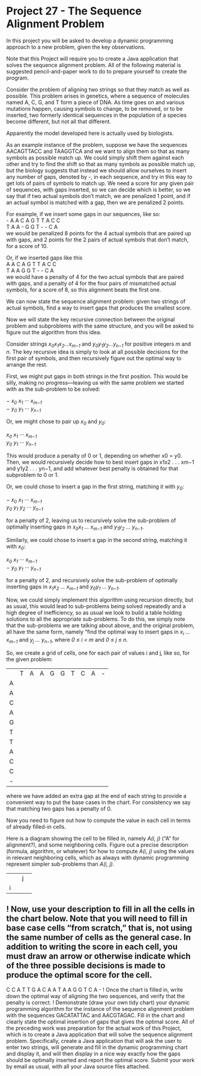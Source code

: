 # Project 27 - The Sequence Alignment Problem
In this project you will be asked to develop a dynamic programming approach to a new problem, given the key observations.

Note that this Project will require you to create a Java application that solves the sequence alignment problem. All of the following material is suggested pencil-and-paper work to do to prepare yourself to create the program.

Consider the problem of aligning two strings so that they match as well as possible. This problem arises in genetics, where a sequence of molecules named A, C, G, and T form a piece of DNA. As time goes on and various mutations happen, causing symbols to change, to be removed, or to be inserted, two formerly identical sequences in the population of a species become different, but not all that different.

Apparently the model developed here is actually used by biologists.

As an example instance of the problem, suppose we have the sequences AACAGTTACC and TAAGGTCA and we want to align them so that as many symbols as possible match up. We could simply shift them against each other and try to find the shift so that as many symbols as possible match up, but the biology suggests that instead we should allow ourselves to insert any number of gaps, denoted by -, in each sequence, and try in this way to get lots of pairs of symbols to match up. We need a score for any given pair of sequences, with gaps inserted, so we can decide which is better, so we say that if two actual symbols don’t match, we are penalized 1 point, and if an actual symbol is matched with a gap, then we are penalized 2 points.

For example, if we insert some gaps in our sequences, like so:  
\- A A C A G T T A C C  
T A A - G G T - - C A  
we would be penalized 8 points for the 4 actual symbols that are paired up with gaps, and 2 points for the 2 pairs of actual symbols that don’t match, for a score of 10.

Or, if we inserted gaps like this  
A A C A G T T A C C  
T A A G G T - - C A  
we would have a penalty of 4 for the two actual symbols that are paired with gaps, and a penalty of 4 for the four pairs of mismatched actual symbols, for a score of 8, so this alignment beats the first one.

We can now state the sequence alignment problem: given two strings of actual symbols, find a way to insert gaps that produces the smallest score. 

Now we will state the key recursive connection between the original problem and subproblems with the same structure, and you will be asked to figure out the algorithm from this idea.

Consider strings *x<sub>0</sub>x<sub>1</sub>x<sub>2</sub>...x<sub>m−1</sub>* and *y<sub>0</sub>y<sub>1</sub>y<sub>2</sub>...y<sub>n−1</sub>* for positive integers *m* and *n*. The key recursive idea is simply to look at all possible decisions for the first pair of symbols, and then recursively figure out the optimal way to arrange the rest.

First, we might put gaps in both strings in the first position. This would be silly, making no progress—leaving us with the same problem we started with as the sub-problem to be solved:

*− x<sub>0</sub> x<sub>1</sub> ··· x<sub>m−1</sub>  
− y<sub>0</sub> y<sub>1</sub> ··· y<sub>n−1</sub>*

Or, we might chose to pair up *x<sub>0</sub>* and *y<sub>0</sub>*:

*x<sub>0</sub> x<sub>1</sub> ··· x<sub>m−1</sub>  
y<sub>0</sub> y<sub>1</sub> ··· y<sub>n−1</sub>*

This would produce a penalty of 0 or 1, depending on whether x0 = y0. Then, we would recursively decide how to best insert gaps in x1x2 . . . xm−1 and y1y2 . . . yn−1, and add whatever best penalty is obtained for that subproblem to 0 or 1.

Or, we could chose to insert a gap in the first string, matching it with *y<sub>0</sub>*:

*− x<sub>0</sub> x<sub>1</sub> ··· x<sub>m−1</sub>  
y<sub>0</sub> y<sub>1</sub> y<sub>2</sub> ··· y<sub>n−1</sub>*

for a penalty of 2, leaving us to recursively solve the sub-problem of optimally inserting gaps in *x<sub>0</sub>x<sub>1</sub> ... x<sub>m−1</sub>* and *y<sub>1</sub>y<sub>2</sub> ... y<sub>n−1</sub>*.

Similarly, we could chose to insert a gap in the second string, matching it with *x<sub>0</sub>*:

*x<sub>0</sub> x<sub>1</sub> ··· x<sub>m−1</sub>  
− y<sub>0</sub> y<sub>1</sub> ··· y<sub>n−1</sub>*

for a penalty of 2, and recursively solve the sub-problem of optimally inserting gaps in *x<sub>1</sub>x<sub>2</sub> ... x<sub>m−1</sub>* and *y<sub>0</sub>y<sub>1</sub> ... y<sub>n−1</sub>*.

Now, we could simply implement this algorithm using recursion directly, but as usual, this would lead to sub-problems being solved repeatedly and a high degree of inefficiency, so as usual we look to build a table holding solutions to all the appropriate sub-problems. To do this, we simply note that the sub-problems we are talking about above, and the original problem, all have the same form, namely “find the optimal way to insert gaps in *x<sub>i</sub> ... x<sub>m−1</sub>* and *y<sub>j</sub> ... y<sub>n−1</sub>*, where *0 &leq; i < m* and *0 &leq; j &leq; n*.

So, we create a grid of cells, one for each pair of values i and j, like so, for the given problem:  
<table>
  <tr>
    <td></td>
    <td>T</td>
    <td>A</td>
    <td>A</td>
    <td>G</td>
    <td>G</td>
    <td>T</td>
    <td>C</td>
    <td>A</td>
    <td>-</td>
  </tr>
  <tr>
    <td>A</td>
    <td></td>
    <td></td>
    <td></td>
    <td></td>
    <td></td>
    <td></td>
    <td></td>
    <td></td>
    <td></td>
  </tr>
  <tr>
    <td>A</td>
    <td></td>
    <td></td>
    <td></td>
    <td></td>
    <td></td>
    <td></td>
    <td></td>
    <td></td>
    <td></td>
  </tr>
  <tr>
    <td>C</td>
    <td></td>
    <td></td>
    <td></td>
    <td></td>
    <td></td>
    <td></td>
    <td></td>
    <td></td>
    <td></td>
  </tr>
  <tr>
    <td>A</td>
    <td></td>
    <td></td>
    <td></td>
    <td></td>
    <td></td>
    <td></td>
    <td></td>
    <td></td>
    <td></td>
  </tr>
  <tr>
    <td>G</td>
    <td></td>
    <td></td>
    <td></td>
    <td></td>
    <td></td>
    <td></td>
    <td></td>
    <td></td>
    <td></td>
  </tr>
  <tr>
    <td>T</td>
    <td></td>
    <td></td>
    <td></td>
    <td></td>
    <td></td>
    <td></td>
    <td></td>
    <td></td>
    <td></td>
  </tr>
  <tr>
    <td>T</td>
    <td></td>
    <td></td>
    <td></td>
    <td></td>
    <td></td>
    <td></td>
    <td></td>
    <td></td>
    <td></td>
  </tr>
  <tr>
    <td>A</td>
    <td></td>
    <td></td>
    <td></td>
    <td></td>
    <td></td>
    <td></td>
    <td></td>
    <td></td>
    <td></td>
  </tr>
  <tr>
    <td>C</td>
    <td></td>
    <td></td>
    <td></td>
    <td></td>
    <td></td>
    <td></td>
    <td></td>
    <td></td>
    <td></td>
  </tr>
  <tr>
    <td>C</td>
    <td></td>
    <td></td>
    <td></td>
    <td></td>
    <td></td>
    <td></td>
    <td></td>
    <td></td>
    <td></td>
  </tr>
  <tr>
    <td>-</td>
    <td></td>
    <td></td>
    <td></td>
    <td></td>
    <td></td>
    <td></td>
    <td></td>
    <td></td>
    <td></td>
  </tr>
</table>

where we have added an extra gap at the end of each string to provide a convenient way to put the base cases in the chart. For consistency we say that matching two gaps has a penalty of 0.

Now you need to figure out how to compute the value in each cell in terms of already filled-in cells.

Here is a diagram showing the cell to be filled in, namely *A(i, j)* (“A” for alignment?), and some neighboring cells. Figure out a precise description (formula, algorithm, or whatever) for how to compute *A(i, j)* using the values in relevant neighboring cells, which as always with dynamic programming represent simpler sub-problems than *A(i, j)*.
<table>
  <tr>
    <td> </td>
    <td colspan="3" align="center">j</td>
  </tr>
  <tr>
    <td rowspan="3">i</td>
    <td> </td>
    <td> </td>
    <td> </td>
  </tr>
  <tr>
    <td> </td>
    <td> </td>
    <td> </td>
  </tr>
  <tr>
    <td> </td>
    <td> </td>
    <td> </td>
  </tr>
 </table>

! Now, use your description to fill in all the cells in the chart below. Note that you will
need to fill in base case cells “from scratch,” that is, not using the same number of cells
as the general case. In addition to writing the score in each cell, you must draw an arrow
or otherwise indicate which of the three possible decisions is made to produce the optimal
score for the cell.
-
C
C
A
T
T
G
A
C
A
A
T A A G G T C A -
! Once the chart is filled in, write down the optimal way of aligning the two sequences, and
verify that the penalty is correct.
! Demonstrate (draw your own tidy chart) your dynamic programming algorithm for the
instance of the sequence alignment problem with the sequences GACATATTAC and
AACGTAGAC. Fill in the chart and clearly state the optimal insertion of gaps that gives the
optimal score.
All of the preceding work was preparation for the actual work of this Project, which is to
create a Java application that will solve the sequence alignment problem.
Specifically, create a Java application that will ask the user to enter two strings, will
generate and fill in the dynamic programming chart and display it, and will then display
in a nice way exactly how the gaps should be optimally inserted and report the optimal
score.
Submit your work by email as usual, with all your Java source files attached.
